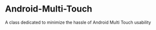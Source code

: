 Android-Multi-Touch
===================

A class dedicated to minimize the hassle of Android Multi Touch usability
